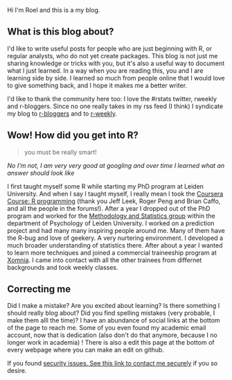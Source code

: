 
Hi I'm Roel 
and this is a my blog. 

## What is this blog about?
I'd like to write useful posts for people who are just beginning with R, or regular analysts, who do not yet create packages. This blog is not just me sharing knowledge or tricks with you, but it's also a useful way to document what I just learned. In a way when you are reading this, you and I are learning side by side. I learned so much from people online that I would love to give something back, and I hope it makes me a better writer.  

I'd like to thank the community here too: I love the #rstats twitter, rweekly and r-bloggers. Since no one really takes in my rss feed (I think) I syndicate my blog to [r-bloggers](https://www.r-bloggers.com/) and to [r-weekly](https://rweekly.org/). 

## Wow! How did you get into R?

> you must be really smart! 

*No I'm not, I am very very good at googling and over time I learned what an answer should look like*

I first taught myself some R while starting my PhD program at Leiden University.
And when I say I taught myself, I really mean I took the [Coursera Course: R programming](https://www.coursera.org/learn/r-programming) (thank you Jeff Leek, Roger Peng and Brian Caffo, and all the people in the forums!). After a year I dropped out of the PhD program and worked for the [Methodology and Statistics group](https://www.universiteitleiden.nl/en/social-behavioural-sciences/psychology/methodology-and-statistics) within the department of Psychology of Leiden University. I worked on a prediction project and had many many inspiring people around me. Many of them have the R-bug and love of geekery. A very nurtering environment. I developed a much broader understanding of statistics there. 
After about a year I wanted to learn more techniques and joined a commercial traineeship program at [Xomnia](https://xomnia.com/services/traineeships/). I came into contact with all the other trainees from differnet backgrounds and took weekly classes. 


## Correcting me
Did I make a mistake? Are you excited about learning? Is there something I should really blog about? Did you find spelling mistakes (very probable, I make them alll the time)? I have an abundance of social links at the bottom of the page to reach me. Some of you even found my academic email account, now that is dedication (also don't do that anymore, because I no longer work in academia) ! There is also a edit this page at the bottom of every webpage where you can make an edit on github. 

If you found [security issues.  See this link to contact me securely](/well-known/security.txt)  if you so desire.  